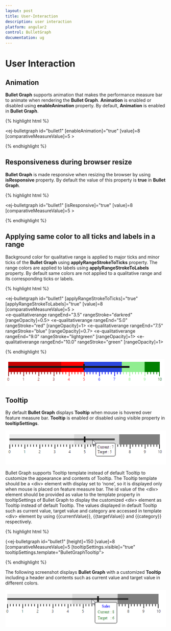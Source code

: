 ```yaml
---
layout: post
title: User-Interaction
description: user interaction
platform: angular2
control: BulletGraph	
documentation: ug
---
```


# User Interaction

## Animation

**Bullet Graph** supports animation that makes the performance measure bar to animate when rendering the **Bullet Graph**. **Animation** is enabled or disabled using **enableAnimation** property. By default, **Animation** is enabled in **Bullet Graph**.

{% highlight html %}

<ej-bulletgraph id="bullet1" [enableAnimation]="true" [value]=8 [comparativeMeasureValue]=5 >         
       
</ej-bulletgraph>

{% endhighlight %}

## Responsiveness during browser resize

**Bullet Graph** is made responsive when resizing the browser by using **isResponsive** property. By default the value of this property is **true** in **Bullet Graph**.

{% highlight html %}

<ej-bulletgraph id="bullet1" [isResponsive]="true" [value]=8 [comparativeMeasureValue]=5 >         
       
</ej-bulletgraph>

{% endhighlight %}



## Applying same color to all ticks and labels in a range

Background color for qualitative range is applied to major ticks and minor ticks of the **Bullet Graph** using **applyRangeStrokeToTicks** property. The range colors are applied to labels using **applyRangeStrokeToLabels** property. By default same colors are not applied to a qualitative range and its corresponding ticks or labels.

{% highlight html %}

<ej-bulletgraph id="bullet1" [applyRangeStrokeToTicks]="true" [applyRangeStrokeToLabels]="true" [value]=8 [comparativeMeasureValue]=5 >         
    <e-qualitativeranges>
         <e-qualitativerange rangeEnd="3.5" rangeStroke="darkred" [rangeOpacity]=0.5>
         </e-qualitativerange>
         <e-qualitativerange rangeEnd="5.0" rangeStroke="red" [rangeOpacity]=1>
         </e-qualitativerange>
         <e-qualitativerange rangeEnd="7.5" rangeStroke="blue" [rangeOpacity]=0.7>
         </e-qualitativerange>
		 <e-qualitativerange rangeEnd="9.0" rangeStroke="lightgreen" [rangeOpacity]=1>
         </e-qualitativerange>
		 <e-qualitativerange rangeEnd="10.0" rangeStroke="green" [rangeOpacity]=1>
         </e-qualitativerange>
     </e-qualitativeranges>
</ej-bulletgraph>


{% endhighlight %}

![](User-Interaction_images/User-Interaction_img1.png) 

## Tooltip

By default **Bullet Graph** displays **Tooltip** when mouse is hovered over feature measure bar. **Tooltip** is enabled or disabled using visible property in **tooltipSettings**.

![](User-Interaction_images/User-Interaction_img2.png) 

Bullet Graph supports Tooltip template instead of default Tooltip to customize the appearance and contents of Tooltip. The Tooltip template should be a &lt;div&gt; element with display set to ‘none’, so it is displayed only when mouse is placed on feature measure bar. The id value of the &lt;div&gt; element should be provided as value to the template property in tooltipSettings of Bullet Graph to display the customized &lt;div&gt; element as Tooltip instead of default Tooltip. The values displayed in default Tooltip such as current value, target value and category are accessed in template &lt;div&gt; element by using {{currentValue}}, {{targetValue}} and {{category}} respectively.

{% highlight html %}

<div id="BulletGraphTooltip" style="display:none; width:125px; padding-top: 10px; padding-bottom:10px; color: blue"> 
    <div align="center" style="color:blue; font-weight:bold"> Sales </div> 
    <table style="color:green"> <tr> <td> Current </td> <td> : </td> </tr> <tr> <td> Target </td> <td> : </td> </tr> </table> 
</div>

{<ej-bulletgraph id="bullet1" [height]=150 [value]=8 [comparativeMeasureValue]=5 [tooltipSettings.visible]="true" tooltipSettings.template="BulletGraphTooltip">         
       
</ej-bulletgraph>

{% endhighlight %}

The following screenshot displays **Bullet Graph** with a customized **Tooltip** including a header and contents such as current value and target value in different colors.

![](User-Interaction_images/User-Interaction_img3.png) 

